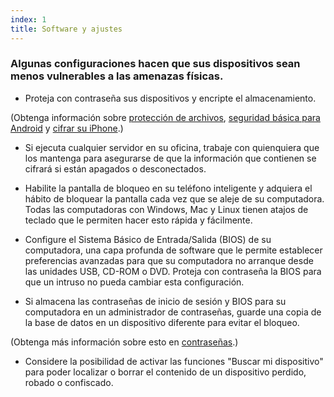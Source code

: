 ```yaml
---
index: 1
title: Software y ajustes
---
```

### Algunas configuraciones hacen que sus dispositivos sean menos vulnerables a las amenazas físicas.

- Proteja con contraseña sus dispositivos y encripte el almacenamiento.

(Obtenga información sobre [protección de archivos](umbrella://information/protecting-files), [seguridad básica para Android](umbrella://tools/other/s_android.md) y [cifrar su iPhone](umbrella://tools/encryption/s_encrypt-your-iphone.md).)

- Si ejecuta cualquier servidor en su oficina, trabaje con quienquiera que los mantenga para asegurarse de que la información que contienen se cifrará si están apagados o desconectados.

- Habilite la pantalla de bloqueo en su teléfono inteligente y adquiera el hábito de bloquear la pantalla cada vez que se aleje de su computadora. Todas las computadoras con Windows, Mac y Linux tienen atajos de teclado que le permiten hacer esto rápida y fácilmente.

- Configure el Sistema Básico de Entrada/Salida (BIOS) de su computadora, una capa profunda de software que le permite establecer preferencias avanzadas para que su computadora no arranque desde las unidades USB, CD-ROM o DVD. Proteja con contraseña la BIOS para que un intruso no pueda cambiar esta configuración.

- Si almacena las contraseñas de inicio de sesión y BIOS para su computadora en un administrador de contraseñas, guarde una copia de la base de datos en un dispositivo diferente para evitar el bloqueo.

(Obtenga más información sobre esto en [contraseñas](umbrella://information/passwords/advanced).)

- Considere la posibilidad de activar las funciones "Buscar mi dispositivo" para poder localizar o borrar el contenido de un dispositivo perdido, robado o confiscado.
